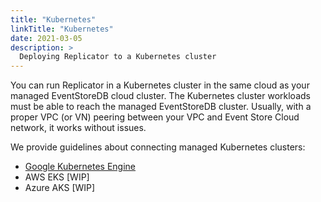 ```yaml
---
title: "Kubernetes"
linkTitle: "Kubernetes"
date: 2021-03-05
description: >
  Deploying Replicator to a Kubernetes cluster
---
```


You can run Replicator in a Kubernetes cluster in the same cloud as your managed EventStoreDB cloud cluster. The Kubernetes cluster workloads must be able to reach the managed EventStoreDB cluster. Usually, with a proper VPC (or VN) peering between your VPC and Event Store Cloud network, it works without issues.

We provide guidelines about connecting managed Kubernetes clusters:
- [Google Kubernetes Engine](https://www.eventstore.com/blog/connecting-event-store-cloud-to-google-kubernetes-engine)
- AWS EKS [WIP]
- Azure AKS [WIP]
